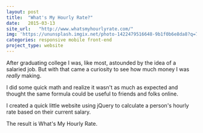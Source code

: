 ```yaml
---
layout: post
title:  "What's My Hourly Rate?"
date:   2015-03-13
site_url:   "http://www.whatsmyhourlyrate.com/"
img: 'https://ununsplash.imgix.net/photo-1422479516648-9b1f0b6e8da8?q=75&fm=jpg&s=c5f2b3df2a4c71532b3b354b8766503c'
categories: responsive mobile front-end
project_type: website
---
```

After graduating college I was, like most, astounded by the idea of a salaried job. But with that came a curiosity to see how much money I was *really* making. 

I did some quick math and realize it wasn't as much as expected and thought the same formula could be useful to friends and folks online. 

I created a quick little website using jQuery to calculate a person's hourly rate based on their current salary. 

The result is What's My Hourly Rate.